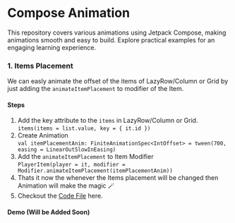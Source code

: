 # Compose Animation 
This repository covers various animations using Jetpack Compose, making animations smooth and easy to build. Explore practical examples for an engaging learning experience.

### 1. Items Placement  
We can easly animate the offset of the items of LazyRow/Column or Grid by just adding the `animateItemPlacement` to modifier of the Item. 
#### Steps 
1. Add the key attribute to the `items` in LazyRow/Column or Grid. <br>
   `items(items = list.value, key = { it.id })`
2. Create Animation <br>
   `val itemPlacementAnim: FiniteAnimationSpec<IntOffset> = tween(700, easing = LinearOutSlowInEasing)`
3. Add the `animateItemPlacement` to Item Modifier <br>
`PlayerItem(player = it, modifier = Modifier.animateItemPlacement(itemPlacementAnim))`
4. Thats it now the whenever the Items placement will be changed then Animation will make the magic 🪄 <br>
5. Checkout the [Code File](https://github.com/Naveed-Baloch/Compose-Animations/blob/cd46ff7599571a1cda144fd2bf0af6b9b277dc94/app/src/main/java/com/naveed/composeanimations/itemplacement/ItemPlacementComponents.kt) here. 
#### Demo (Will be Added Soon)
   
